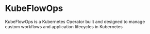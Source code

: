 # KubeFlowOps
KubeFlowOps is a Kubernetes Operator built and designed to manage custom workflows and application lifecycles in Kubernetes
